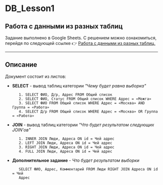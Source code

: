 # DB_Lesson1
## Работа с данными из разных таблиц

Задание выполнено в Google Sheets.
С решением можно ознакомиться, перейдя по следующей ссылке :point_right: [Работа с данными из разных таблиц.](https://docs.google.com/spreadsheets/d/1eBSA7kCIXzy4LkidZZJNtwsVUf7RGRLv_R7_kWT2L_I/edit#gid=0)

---

## Описание
Документ состоит из листов:

* **SELECT** - вывод таблиц категории *"Чему будет равна выборка"*
  
  ```
     1. SELECT ФИО, Д/р, Адрес FROM Общий список
     2. SELECT ФИО, Статус FROM Общий список WHERE Адрес = «Можга»
     3. SELECT ФИО FROM Общий список WHERE Адрес = «Москва» AND Группа = «Работа»
     4. SELECT Д/р FROM Общий список WHERE Адрес = «Москва» OR Группа = «Работа»
  ```
* **JOIN** - вывод таблиц категории *"Что будет результатом следующих JOIN’ов"*

  ```
     1. INNER JOIN Люди, Адреса ON id = Чей адрес
     2. LEFT JOIN Люди, Адреса ON id = Чей адрес
     3. RIGHT JOIN Люди, Адреса ON id = Чей адрес
     4. FULL JOIN Люди, Адреса ON id = Чей адрес
  ```
* **Дополнительное задание** - *Что будет результатом выборки*

  ```
     SELECT ФИО, Адрес, Комментарий FROM Люди RIGHT JOIN Адреса ON id = Чей
     Адрес
  ```